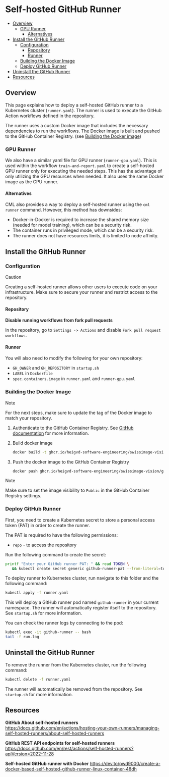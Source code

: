 # Self-hosted GitHub Runner

- [Overview](#overview)
  - [GPU Runner](#gpu-runner)
    - [Alternatives](#alternatives)
- [Install the GitHub Runner](#install-the-github-runner)
  - [Configuration](#configuration)
    - [Repository](#repository)
    - [Runner](#runner)
  - [Building the Docker Image](#building-the-docker-image)
  - [Deploy GitHub Runner](#deploy-github-runner)
- [Uninstall the GitHub Runner](#uninstall-the-github-runner)
- [Resources](#resources)

## Overview

This page explains how to deploy a self-hosted GitHub runner to a Kubernetes cluster (`runner.yaml`). The runner is used to execute the GitHub Action workflows defined in the repository.

The runner uses a custom Docker image that includes the necessary dependencies to run the workflows. The Docker image is built and pushed to the GitHub Container Registry. (see [Building the Docker image](#building-the-docker-image))

### GPU Runner

We also have a similar yaml file for GPU runner (`runner-gpu.yaml`). This is used within the workflow `train-and-report.yaml` to create a self-hosted GPU runner only for executing the needed steps. This has the advantage of only utilizing the GPU resources when needed. It also uses the same Docker image as the CPU runner.

#### Alternatives

CML also provides a way to deploy a self-hosted runner using the `cml runner` command. However, this method has downsides:

- Docker-in-Docker is required to increase the shared memory size (needed for model training), which can be a security risk.
- The container runs in privileged mode, which can be a security risk.
- The runner does not have resources limits, it is limited to node affinity.

## Install the GitHub Runner

### Configuration

> [!CAUTION]
> Creating a self-hosted runner allows other users to execute code on your infrastructure. Make sure to secure your runner and restrict access to the repository.

#### Repository

**Disable running workflows from fork pull requests**

In the repository, go to `Settings -> Actions` and disable `Fork pull request workflows`.

#### Runner

You will also need to modify the following for your own repository:

- `GH_OWNER` and `GH_REPOSITORY` in `startup.sh`
- `LABEL` in `Dockerfile`
- `spec.containers.image` in `runner.yaml` and `runner-gpu.yaml`

### Building the Docker Image

> [!NOTE]
> For the next steps, make sure to update the tag of the Docker image to match your repository.

1. Authenticate to the GitHub Container Registry. See [GitHub documentation](https://docs.github.com/en/packages/working-with-a-github-packages-registry/working-with-the-container-registry) for more information.

2. Build docker image

   ```bash
   docker build -t ghcr.io/heigvd-software-engineering/swissimage-vision/github-runner:latest .
   ```

3. Push the docker image to the GitHub Container Registry

   ```bash
   docker push ghcr.io/heigvd-software-engineering/swissimage-vision/github-runner:latest
   ```

> [!NOTE]
> Make sure to set the image visibility to `Public` in the GitHub Container Registry settings.

### Deploy GitHub Runner

First, you need to create a Kubernetes secret to store a personal access token (PAT) in order to create the runner.

The PAT is required to have the following permissions:

- `repo` - to access the repository

Run the following command to create the secret:

```bash
printf "Enter your GitHub runner PAT: " && read TOKEN \
   && kubectl create secret generic github-runner-pat --from-literal=token=$TOKEN
```

To deploy runner to Kubernetes cluster, run navigate to this folder and the following command:

```bash
kubectl apply -f runner.yaml
```

This will deploy a GitHub runner pod named `github-runner` in your current namespace. The runner will automatically register itself to the repository. See `startup.sh` for more information.

You can check the runner logs by connecting to the pod:

```bash
kubectl exec -it github-runner -- bash
tail -f run.log
```

## Uninstall the GitHub Runner

To remove the runner from the Kubernetes cluster, run the following command:

```bash
kubectl delete -f runner.yaml
```

The runner will automatically be removed from the repository. See `startup.sh` for more information.

## Resources

**GitHub About self-hosted runners** https://docs.github.com/en/actions/hosting-your-own-runners/managing-self-hosted-runners/about-self-hosted-runners

**GitHub REST API endpoints for self-hosted runners** https://docs.github.com/en/rest/actions/self-hosted-runners?apiVersion=2022-11-28

**Self-hosted GitHub runner with Docker** https://dev.to/pwd9000/create-a-docker-based-self-hosted-github-runner-linux-container-48dh
